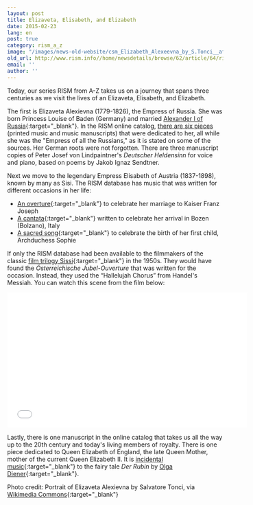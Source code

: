 ```yaml
---
layout: post
title: Elizaveta, Elisabeth, and Elizabeth
date: 2015-02-23
lang: en
post: true
category: rism_a_z
image: "/images/news-old-website/csm_Elizabeth_Alexeevna_by_S.Tonci__after_1801__Russian_museum__c628b95cd5.jpg"
old_url: http://www.rism.info//home/newsdetails/browse/62/article/64/rism-from-a-z-elizaveta-elisabeth-and-elizabeth.html
email: ''
author: ''
---
```


Today, our series RISM from A-Z takes us on a journey that spans three centuries as we visit the lives of an Elizaveta, Elisabeth, and Elizabeth.

The first is Elizaveta Alexievna (1779-1826), the Empress of Russia. She was born Princess Louise of Baden (Germany) and married [Alexander I of Russia](https://opac.rism.info/search?View=rism&q=Aleksandr+I+Imperator+Rossii){:target="_blank"}. In the RISM online catalog, [there are six pieces](https://opac.rism.info/search?View=rism&q=Elizaveta+Alexievna "external-link-new-window") (printed music and music manuscripts) that were dedicated to her, all while she was the "Empress of all the Russians," as it is stated on some of the sources. Her German roots were not forgotten. There are three manuscript copies of Peter Josef von Lindpaintner's _Deutscher Heldensinn_ for voice and piano, based on poems by Jakob Ignaz Sendtner.

Next we move to the legendary Empress Elisabeth of Austria (1837-1898), known by many as Sisi. The RISM database has music that was written for different occasions in her life:

- [An overture](https://opac.rism.info/search?id=250013813&db=251&View=rism){:target="_blank"} to celebrate her marriage to Kaiser Franz Joseph
- [A cantata](https://opac.rism.info/search?id=652000049&db=251&View=rism){:target="_blank"} written to celebrate her arrival in Bozen (Bolzano), Italy
- [A sacred song](https://opac.rism.info/search?id=600160338&db=251&View=rism){:target="_blank"} to celebrate the birth of her first child, Archduchess Sophie

If only the RISM database had been available to the filmmakers of the classic [film trilogy Sissi](http://www.imdb.com/title/tt0048624/?ref_=fn_al_tt_1){:target="_blank"} in the 1950s. They would have found the _Österreichische Jubel-Ouverture_ that was written for the occasion. Instead, they used the “Hallelujah Chorus” from Handel's Messiah. You can watch this scene from the film below:

<iframe width="560" height="315" src="//www.youtube.com/embed/8IErjmH0h4A" frameborder="0" allowfullscreen></iframe>


Lastly, there is one manuscript in the online catalog that takes us all the way up to the 20th century and today's living members of royalty. There is one piece dedicated to Queen Elizabeth of England, the late Queen Mother, mother of the current Queen Elizabeth II. It is [incidental music](https://opac.rism.info/search?id=400150247&db=251&View=rism){:target="_blank"} to the fairy tale _Der Rubin_ by [Olga Diener](/rism_a_z/2014/08/19/olga-diener.html){:target="_blank"}.

Photo credit: Portrait of Elizaveta Alexievna by Salvatore Tonci, via [Wikimedia Commons](http://commons.wikimedia.org/wiki/File:Elizabeth_Alexeevna_by_S.Tonci_%28after_1801,_Russian_museum%29.jpg){:target="_blank"}

